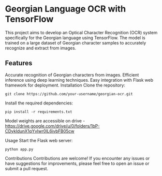 # Georgian Language OCR with TensorFlow

This project aims to develop an Optical Character Recognition (OCR) system specifically for the Georgian language using TensorFlow. The model is trained on a large dataset of Georgian character samples to accurately recognize and extract from images.

## Features
Accurate recognition of Georgian characters from images.
Efficient inference using deep learning techniques.
Easy integration with Flask web framework for deployment.
Installation
Clone the repository:

```
git clone https://github.com/your-username/georgian-ocr.git
```
Install the required dependencies:

```
pip install -r requirements.txt
```
Model weights are accessible on drive - 
https://drive.google.com/drive/u/0/folders/1bP-CDykIdunX1qYvIwr0lL6ivbFB05cw

Usage
Start the Flask web server:
```
python app.py
```
Contributions
Contributions are welcome! If you encounter any issues or have suggestions for improvements, please feel free to open an issue or submit a pull request.


